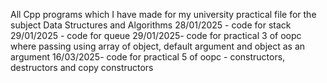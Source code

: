 All Cpp programs which I have made for my university practical file for the subject Data Structures and Algorithms
28/01/2025 - code for stack
29/01/2025 - code for queue
29/01/2025- code for practical 3 of oopc where passing using array of object, default argument and object as an argument
16/03/2025- code for practical 5 of oopc - constructors, destructors and copy constructors
